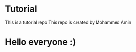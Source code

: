 # Tutorial
This is a tutorial repo
This repo is created by Mohammed Amin
<h1>Hello everyone :)</h1>
